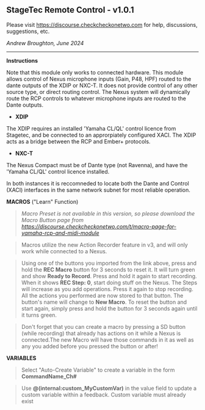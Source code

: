 ## StageTec Remote Control - v1.0.1

Please visit https://discourse.checkcheckonetwo.com for help, discussions, suggestions, etc.

_Andrew Broughton, June 2024_

---

**Instructions**

Note that this module only works to connected hardware. This module allows control of Nexus microphone inputs (Gain, P48, HPF) routed to the dante outputs of the XDIP or NXC-T. It does not provide control of any other source type, or direct routing control. The Nexus system will dynamically route the RCP controls to whatever microphone inputs are routed to the Dante outputs.

- **XDIP**

The XDIP requires an installed 'Yamaha CL/QL' control licence from Stagetec, and be connected to an approrpiately configured XACI. The XDIP acts as a bridge between the RCP and Ember+ protocols.

- **NXC-T**

The Nexus Compact must be of Dante type (not Ravenna), and have the 'Yamaha CL/QL' control licence installed.

In both instances it is reccomneded to locate both the Dante and Control (XACI) interfaces in the same network subnet for most reliable operation.

**MACROS** ("Learn" Function)

> _Macro Preset is not available in this version, so please download the Macro Button page from https://discourse.checkcheckonetwo.com/t/macro-page-for-yamaha-rcp-and-midi-module_

> Macros utilize the new Action Recorder feature in v3, and will only work while connected to a Nexus.

> Using one of the buttons you imported from the link above, press and hold the **REC Macro** button for 3 seconds to reset it. It will turn green and show **Ready to Record**. Press and hold it again to start recording. When it shows **REC Step: 0**, start doing stuff on the Nexus. The Steps will increase as you add operations. Press it again to stop recording. All the actions you performed are now stored to that button. The button's name will change to **New Macro**. To reset the button and start again, simply press and hold the button for 3 seconds again until it turns green.

> Don't forget that you can create a macro by pressing a SD button (while recording) that already has actions on it while a Nexus is connected.The new Macro will have those commands in it as well as any you added before you pressed the button or after!

**VARIABLES**

> Select "Auto-Create Variable" to create a variable in the form **CommandName_Ch#**

> Use **@(internal:custom_MyCustomVar)** in the value field to update a custom variable within a feedback. Custom variable must already exist

